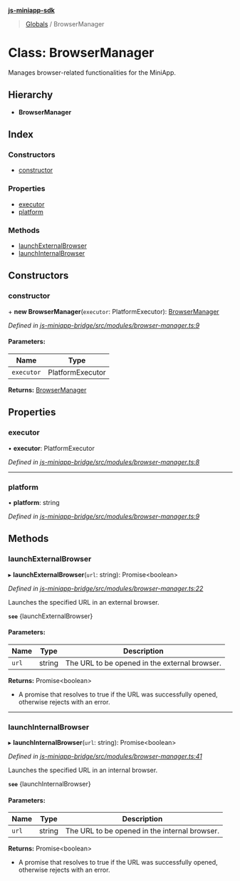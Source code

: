 **[js-miniapp-sdk](../README.md)**

> [Globals](../README.md) / BrowserManager

# Class: BrowserManager

Manages browser-related functionalities for the MiniApp.

## Hierarchy

* **BrowserManager**

## Index

### Constructors

* [constructor](browsermanager.md#constructor)

### Properties

* [executor](browsermanager.md#executor)
* [platform](browsermanager.md#platform)

### Methods

* [launchExternalBrowser](browsermanager.md#launchexternalbrowser)
* [launchInternalBrowser](browsermanager.md#launchinternalbrowser)

## Constructors

### constructor

\+ **new BrowserManager**(`executor`: PlatformExecutor): [BrowserManager](browsermanager.md)

*Defined in [js-miniapp-bridge/src/modules/browser-manager.ts:9](https://github.com/rakutentech/js-miniapp/blob/b0ef4a6/js-miniapp-bridge/src/modules/browser-manager.ts#L9)*

#### Parameters:

Name | Type |
------ | ------ |
`executor` | PlatformExecutor |

**Returns:** [BrowserManager](browsermanager.md)

## Properties

### executor

•  **executor**: PlatformExecutor

*Defined in [js-miniapp-bridge/src/modules/browser-manager.ts:8](https://github.com/rakutentech/js-miniapp/blob/b0ef4a6/js-miniapp-bridge/src/modules/browser-manager.ts#L8)*

___

### platform

•  **platform**: string

*Defined in [js-miniapp-bridge/src/modules/browser-manager.ts:9](https://github.com/rakutentech/js-miniapp/blob/b0ef4a6/js-miniapp-bridge/src/modules/browser-manager.ts#L9)*

## Methods

### launchExternalBrowser

▸ **launchExternalBrowser**(`url`: string): Promise\<boolean>

*Defined in [js-miniapp-bridge/src/modules/browser-manager.ts:22](https://github.com/rakutentech/js-miniapp/blob/b0ef4a6/js-miniapp-bridge/src/modules/browser-manager.ts#L22)*

Launches the specified URL in an external browser.

**`see`** {launchExternalBrowser}

#### Parameters:

Name | Type | Description |
------ | ------ | ------ |
`url` | string | The URL to be opened in the external browser. |

**Returns:** Promise\<boolean>

- A promise that resolves to true if the URL was successfully opened, otherwise rejects with an error.

___

### launchInternalBrowser

▸ **launchInternalBrowser**(`url`: string): Promise\<boolean>

*Defined in [js-miniapp-bridge/src/modules/browser-manager.ts:41](https://github.com/rakutentech/js-miniapp/blob/b0ef4a6/js-miniapp-bridge/src/modules/browser-manager.ts#L41)*

Launches the specified URL in an internal browser.

**`see`** {launchInternalBrowser}

#### Parameters:

Name | Type | Description |
------ | ------ | ------ |
`url` | string | The URL to be opened in the internal browser. |

**Returns:** Promise\<boolean>

- A promise that resolves to true if the URL was successfully opened, otherwise rejects with an error.
